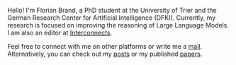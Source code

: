 Hello! I'm Florian Brand, a PhD student at the University of Trier and the German Research Center for Artificial Intelligence (DFKI). 
Currently, my research is focused on improving the reasoning of Large Language Models.
I am also an editor at [Interconnects](https://www.interconnects.ai/).

Feel free to connect with me on other platforms or write me a [mail](mailto:privat@florianbrand.de). Alternatively, you can check out my [posts](/posts) or my published [papers](/papers).